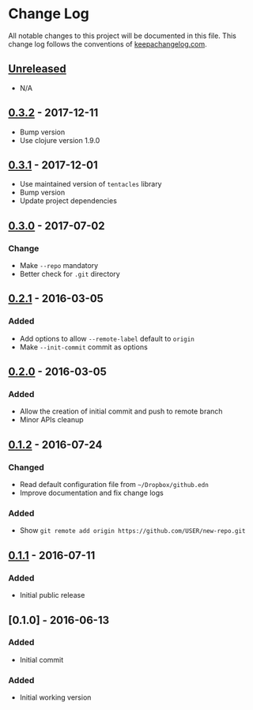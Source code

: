 # Change Log

All notable changes to this project will be documented in this file. This change log follows the conventions of [keepachangelog.com](http://keepachangelog.com/).

## [Unreleased]

- N/A

## [0.3.2] - 2017-12-11

- Bump version
- Use clojure version 1.9.0

## [0.3.1] - 2017-12-01

- Use maintained version of `tentacles` library
- Bump version
- Update project dependencies

## [0.3.0] - 2017-07-02

### Change

- Make `--repo` mandatory
- Better check for `.git` directory

## [0.2.1] - 2016-03-05

### Added

- Add options to allow `--remote-label` default to `origin`
- Make `--init-commit` commit as options

## [0.2.0] - 2016-03-05

### Added

- Allow the creation of initial commit and push to remote branch
- Minor APIs cleanup

## [0.1.2] - 2016-07-24

### Changed

- Read default configuration file from `~/Dropbox/github.edn`
- Improve documentation and fix change logs

### Added

- Show `git remote add origin https://github.com/USER/new-repo.git`

## [0.1.1] - 2016-07-11

### Added

- Initial public release

## [0.1.0] - 2016-06-13

### Added

- Initial commit

### Added

- Initial working version

[Unreleased]: https://github.com/agilecreativity/gh-utils/compare/0.3.2...HEAD
[0.3.2]: https://github.com/agilecreativity/gh-utils/compare/0.3.1...0.3.2
[0.3.1]: https://github.com/agilecreativity/gh-utils/compare/0.3.0...0.3.1
[0.3.0]: https://github.com/agilecreativity/gh-utils/compare/0.3.0...0.2.1
[0.2.1]: https://github.com/agilecreativity/gh-utils/compare/0.2.0...0.2.1
[0.2.0]: https://github.com/agilecreativity/gh-utils/compare/0.1.2...0.2.0
[0.1.2]: https://github.com/agilecreativity/gh-utils/compare/0.1.1...0.1.2
[0.1.1]: https://github.com/agilecreativity/gh-utils/compare/0.1.0...0.1.1
